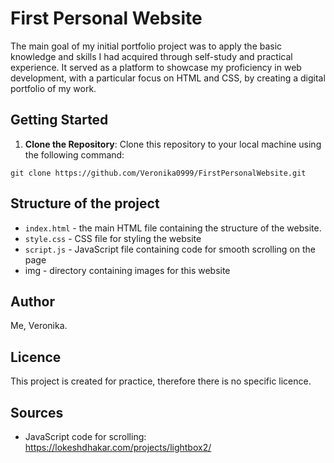 # First Personal Website

The main goal of my initial portfolio project was to apply the basic knowledge and skills I had acquired through self-study and practical experience. It served as a platform to showcase my proficiency in web development, with a particular focus on HTML and CSS, by creating a digital portfolio of my work.

## Getting Started

1. **Clone the Repository**: Clone this repository to your local machine using the following command:

```
git clone https://github.com/Veronika0999/FirstPersonalWebsite.git
```

## Structure of the project
- <code>index.html</code> - the main HTML file containing the structure of the website.
- <code>style.css</code> - CSS file for styling the website
- <code>script.js</code> - JavaScript file containing code for smooth scrolling on the page
- img - directory containing images for this website

## Author
Me, Veronika.

## Licence
This project is created for practice, therefore there is no specific licence.

## Sources
- JavaScript code for scrolling: https://lokeshdhakar.com/projects/lightbox2/

